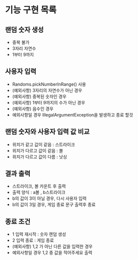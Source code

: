 # 기능 구현 목록

## 랜덤 숫자 생성
- 중복 불가
- 3자리 자연수
- 1부터 9까지

## 사용자 입력
- Randoms.pickNumberInRange() 사용
- (예외사항) 3자리의 자연수가 아닌 경우
- (예외사항) 중복된 숫자인 경우
- (예외사항) 1부터 9까지의 수가 아닌 경우
- (예외사항) 음수인 경우
- 예외사항일 경우 IllegalArgumentException을 발생하고 종료 할것

## 랜덤 숫자와 사용자 입력 값 비교
- 위치가 같고 값이 같음 : 스트라이크
- 위치가 다르고 값이 같음 : 볼
- 위치가 다르고 값이 다름 : 낫싱

## 결과 출력
- 스트라이크, 볼 카운트 후 출력
- 출력 양식 : a볼 , b스트라이크 
- b의 값이 3이 아닐 경우, 다시 사용자 입력
- b의 값이 3일 경우, 게임 종료 문구 출력후 종료

## 종료 조건
- 1 입력 재시작 : 숫자 랜덤 생성 
- 2 입력 종료 : 게임 종료
- (예외사항) 1,2 가 아닌 다른 값을 입력한 경우
- 예외사항일 경우 1,2 중 값을 적어주세요 출력

